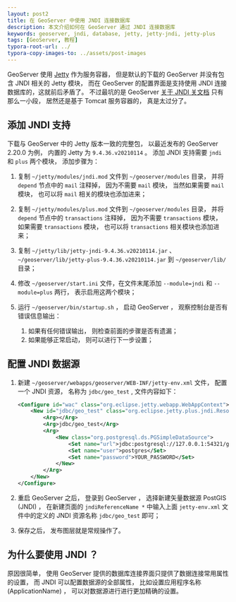 ```yaml
---
layout: post2
title: 在 GeoServer 中使用 JNDI 连接数据库
description: 本文介绍如何在 GeoServer 通过 JNDI 连接数据库
keywords: geoserver, jndi, database, jetty, jetty-jndi, jetty-plus
tags: [GeoServer, 教程]
typora-root-url: ../
typora-copy-images-to: ../assets/post-images
---
```


GeoServer 使用 [Jetty](https://www.eclipse.org/jetty/) 作为服务容器， 但是默认的下载的 GeoServer 并没有包含 JNDI 相关的 Jetty 模块， 而在 GeoServer 的配置界面是支持使用 JNDI 连接数据库的，这就前后矛盾了。 不过最坑的是 GeoServer [关于 JNDI 关文档](https://docs.geoserver.org/stable/en/user/tutorials/tomcat-jndi/tomcat-jndi.html) 只有那么一小段， 居然还是基于 Tomcat 服务容器的， 真是太过分了。

## 添加 JNDI 支持

下载与 GeoServer 中的 Jetty 版本一致的完整包， 以最近发布的 GeoServer 2.20.0 为例， 内置的 Jetty 为 `9.4.36.v20210114` 。 添加 JNDI 支持需要 `jndi` 和 `plus` 两个模块， 添加步骤为：

1. 复制 `~/jetty/modules/jndi.mod` 文件到 `~/geoserver/modules` 目录， 并将 `depend` 节点中的 `mail` 注释掉， 因为不需要 `mail` 模块， 当然如果需要 `mail` 模块， 也可以将 `mail` 相关的模块也添加进来；
2. 复制 `~/jetty/modules/plus.mod` 文件到 `~/geoserver/modules` 目录， 并将 `depend` 节点中的 `transactions` 注释掉， 因为不需要 `transactions` 模块， 如果需要 `transactions` 模块， 也可以将 `transactions` 相关模块也添加进来；
3. 复制 `~/jetty/lib/jetty-jndi-9.4.36.v20210114.jar` 、 `~/geoserver/lib/jetty-plus-9.4.36.v20210114.jar` 到 `~/geoserver/lib/` 目录；
4. 修改 `~/geoserver/start.ini` 文件，在文件末尾添加 `--module=jndi` 和 `--module=plus` 两行， 表示启用这两个模块；
5. 运行 `~/geoserver/bin/startup.sh` ， 启动 GeoServer ， 观察控制台是否有错误信息输出：

   1. 如果有任何错误输出， 则检查前面的步骤是否有遗漏；
   2. 如果能够正常启动， 则可以进行下一步设置；

## 配置 JNDI 数据源

1. 新建 `~/geoserver/webapps/geoserver/WEB-INF/jetty-env.xml` 文件， 配置一个 JNDI 资源， 名称为 `jdbc/geo_test` , 文件内容如下：

   ```xml
   <Configure id="wac" class="org.eclipse.jetty.webapp.WebAppContext">
       <New id="jdbc/geo_test" class="org.eclipse.jetty.plus.jndi.Resource">
           <Arg></Arg>
           <Arg>jdbc/geo_test</Arg>
           <Arg>
               <New class="org.postgresql.ds.PGSimpleDataSource">
                   <Set name="url">jdbc:postgresql://127.0.0.1:54321/geo_test?ApplicationName=geoserver&amp;useSSL=true</Set>
                   <Set name="user">postgres</Set>
                   <Set name="password">YOUR_PASSWORD</Set>
               </New>
           </Arg>
       </New>
   </Configure>
   ```

2. 重启 GeoServer 之后， 登录到 GeoServer ， 选择新建矢量数据源 PostGIS (JNDI) ， 在新建页面的 `jndiReferenceName *` 中输入上面 `jetty-env.xml` 文件中的定义的 JNDI 资源名称 `jdbc/geo_test` 即可；
3. 保存之后， 发布图层就是常规操作了。

## 为什么要使用 JNDI ？

原因很简单， 使用 GeoServer 提供的数据库连接界面只提供了数据连接常用属性的设置， 而 JNDI 可以配置数据源的全部属性， 比如设置应用程序名称 (ApplicationName) ， 可以对数据源进行进行更加精确的设置。
